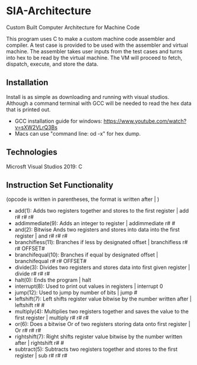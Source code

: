# SIA-Architecture
 Custom Built Computer Architecture for Machine Code

This program uses C to make a custom machine code assembler and compiler. A test case is provided to be used with the assembler and virtual machine. The assembler takes user inputs from the test cases and turns into hex to be read by the virtual machine. The VM will proceed to fetch, dispatch, execute, and store the data.

## Installation

Install is as simple as downloading and running with visual studios. Although a command terminal with GCC will be needed to read the hex data that is printed out.

- GCC installation guide for windows: https://www.youtube.com/watch?v=sXW2VLrQ3Bs
- Macs can use "command line: od -x" for hex dump.

## Technologies

Microsft Visual Studios 2019: C

## Instruction Set Functionality

(opcode is written in parentheses, the format is written after | )
- add(1): Adds two registers together and stores to the first register | add r# r# r#
- addimmediate(9): Adds an integer to register | addimmediate r# #
- and(2): Bitwise Ands two registers and stores into data into the first register | and r# r# r#
- branchifless(11): Branches if less by designated offset | branchifless r# r# OFFSET#
- branchifequal(10): Branches if equal by designated offset | branchifequal r# r# OFFSET#
- divide(3): Divides two registers and stores data into first given register | divide r# r# r#
- halt(0): Ends the program | halt
- interrupt(8): Used to print out values in registers | interrupt 0
- jump(12): Used to jump by number of bits | jump # 
- leftshift(7): Left shifts register value bitwise by the number written after | leftshift r# #
- multiply(4): Multiplies two registers together and saves the value to the first register | multiply r# r# r#
- or(6): Does a bitwise Or of two registers storing data onto first register | Or r# r# r#
- rightshift(7): Right shifts register value bitwise by the number written after | rightshift r# #
- subtract(5): Subtracts two registers together and stores to the first register | sub r# r# r#
